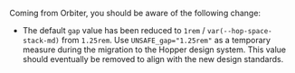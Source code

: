 Coming from Orbiter, you should be aware of the following change:

- The default `gap` value has been reduced to `1rem` / `var(--hop-space-stack-md)` from `1.25rem`. Use `UNSAFE_gap="1.25rem"` as a temporary measure during the migration to the Hopper design system. This value should eventually be removed to align with the new design standards.

